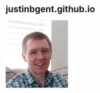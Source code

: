 # justinbgent.github.io

<img src="https://github.com/justinbgent/justinbgent.github.io/blob/master/Untitled.png" width = "200" />
